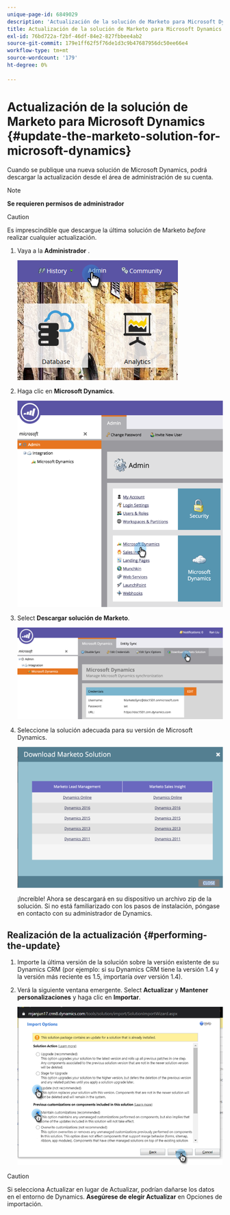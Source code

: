 ```yaml
---
unique-page-id: 6849029
description: 'Actualización de la solución de Marketo para Microsoft Dynamics: Marketo Docs: Documentación del producto'
title: Actualización de la solución de Marketo para Microsoft Dynamics
exl-id: 76bd722a-f2bf-46df-84e2-827fbbee4ab2
source-git-commit: 179e1ff62f5f76de1d3c9b47687956dc50ee66e4
workflow-type: tm+mt
source-wordcount: '179'
ht-degree: 0%

---
```


# Actualización de la solución de Marketo para Microsoft Dynamics {#update-the-marketo-solution-for-microsoft-dynamics}

Cuando se publique una nueva solución de Microsoft Dynamics, podrá descargar la actualización desde el área de administración de su cuenta.

>[!NOTE]
>
>**Se requieren permisos de administrador**

>[!CAUTION]
>
>Es imprescindible que descargue la última solución de Marketo _before_ realizar cualquier actualización.

1. Vaya a la **Administrador** .

   ![](assets/admin.png)

1. Haga clic en **Microsoft Dynamics**.

   ![](assets/image2015-3-16-10-3a51-3a25.png)

1. Select **Descargar solución de Marketo**.

   ![](assets/image2015-3-16-10-3a52-3a1.png)

1. Seleccione la solución adecuada para su versión de Microsoft Dynamics.

   ![](assets/msd-online.png)

   ¡Increíble! Ahora se descargará en su dispositivo un archivo zip de la solución. Si no está familiarizado con los pasos de instalación, póngase en contacto con su administrador de Dynamics.

## Realización de la actualización {#performing-the-update}

1. Importe la última versión de la solución sobre la versión existente de su Dynamics CRM (por ejemplo: si su Dynamics CRM tiene la versión 1.4 y la versión más reciente es 1.5, importaría _over_ versión 1.4).

1. Verá la siguiente ventana emergente. Select **Actualizar** y **Mantener personalizaciones** y haga clic en **Importar**.

   ![](assets/update-the-marketo-solution-for-microsoft-dynamics-5.png)

>[!CAUTION]
>
>Si selecciona Actualizar en lugar de Actualizar, podrían dañarse los datos en el entorno de Dynamics. **Asegúrese de elegir Actualizar** en Opciones de importación.
